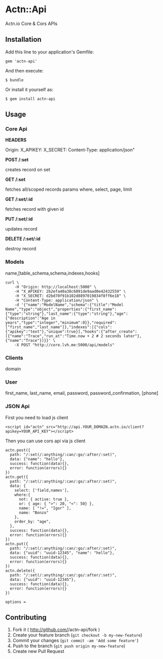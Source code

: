 # Actn::Api

Actn.io Core & Cors APIs

## Installation

Add this line to your application's Gemfile:

    gem 'actn-api'

And then execute:

    $ bundle

Or install it yourself as:

    $ gem install actn-api

## Usage


### Core Api
 
**HEADERS**

Origin: 
X_APIKEY: 
X_SECRET: 
Content-Type: application/json"
     
**POST /:set**

creates record on set
  
**GET /:set**

fetches all/scoped records
params where, select, page, limit 

**GET /:set/:id**

fetches record with given id

**PUT /:set/:id**

updates record

**DELETE /:set/:id**

destroy record

### Models

name,[table_schema,schema,indexes,hooks]


``` 
curl \
    -H "Origin: http://localhost:5000" \
    -H "X_APIKEY: 2b2efa40a38c6091de9aad0e42432559" \
    -H "X_SECRET: d2bd70f91b102d8897019834f8ff6e18" \
    -H "Content-Type: application/json" \
    -d '{"name":"ModelName","schema":{"title":"Model Name","type":"object","properties":{"first_name":{"type":"string"},"last_name":{"type":"string"},"age":{"description":"Age in years","type":"integer","minimum":0}},"required":["first_name","last_name"]},"indexes":[{"cols":{"apikey":"text"},"unique":true}],"hooks":{"after_create":[{"name":"Trace","run_at":"Time.now + 2 # 2 seconds later"},{"name":"Trace"}]}}' \
    -X POST "http://core.lvh.me:5000/api/models"
```     

### Clients

domain

### User

first_name, last_name, email, password, password_confirmation, [phone]



### JSON Api

First you need to load js client
```
<script id="actn" src="http://api.YOUR_DOMAIN.actn.io/client?apikey=YOUR_API_KEY"></script>
```

Then you can use cors api via js client

```
actn.post({
  path: "/:set(/:anything/:can/:go/:after/:set)",
  data: {"name": "hello"}, 
  success: function(data){},
  error: function(errors){}  
})
actn.get({
  path: "/:set(/:anything/:can/:go/:after/:set)",
  data: {
    select: ['field,names'],
    where:{
      not: { active: true }, 
      or: { age: { ">": 20, "<": 50} }, 
      name: [ "!=", "Igor" ],
      name: "Bonzo"
    },
    order_by: "age",
  }, 
  success: function(data){},
  error: function(errors){}  
})
actn.put({
  path: "/:set(/:anything/:can/:go/:after/:set)",
  data: {"uuid": "uuid-12345", "name": "hello"}, 
  success: function(data){},
  error: function(errors){}  
})
actn.delete({
  path: "/:set(/:anything/:can/:go/:after/:set)",
  data: {"uuid": "uuid-12345"}, 
  success: function(data){},
  error: function(errors){}  
})

options = 
```

## Contributing

1. Fork it ( http://github.com/<my-github-username>/actn-api/fork )
2. Create your feature branch (`git checkout -b my-new-feature`)
3. Commit your changes (`git commit -am 'Add some feature'`)
4. Push to the branch (`git push origin my-new-feature`)
5. Create new Pull Request
